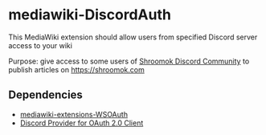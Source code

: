 # mediawiki-DiscordAuth
This MediaWiki extension should allow users from specified Discord server access to your wiki

Purpose: give access to some users of [Shroomok Discord Community](https://discord.com/invite/ngKhQDmymD) to publish articles on https://shroomok.com

## Dependencies

* [mediawiki-extensions-WSOAuth](https://github.com/wikimedia/mediawiki-extensions-WSOAuth)
* [Discord Provider for OAuth 2.0 Client](https://github.com/wohali/oauth2-discord-new)
